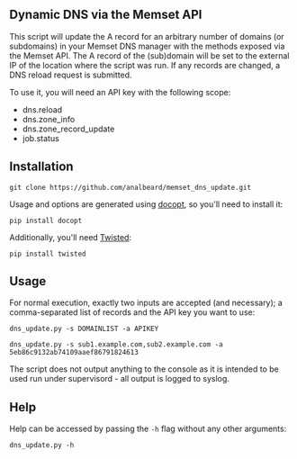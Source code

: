 ## Dynamic DNS via the Memset API

This script will update the A record for an arbitrary number of domains (or subdomains) in your Memset DNS manager with the methods exposed via the Memset API. The A record of the (sub)domain will be set to the external IP of the location where the script was run. If any records are changed, a DNS reload request is submitted.

To use it, you will need an API key with the following scope:

* dns.reload
* dns.zone_info
* dns.zone_record_update
* job.status

## Installation

```
git clone https://github.com/analbeard/memset_dns_update.git
```

Usage and options are generated using [docopt](http://docopt.org/), so you'll need to install it:

```
pip install docopt
```

Additionally, you'll need [Twisted](https://pypi.python.org/pypi/Twisted):

```
pip install twisted
```

## Usage

For normal execution, exactly two inputs are accepted (and necessary); a comma-separated list of records and the API key you want to use:

```
dns_update.py -s DOMAINLIST -a APIKEY

dns_update.py -s sub1.example.com,sub2.example.com -a 5eb86c9132ab74109aaef86791824613
```

The script does not output anything to the console as it is intended to be used run under supervisord - all output is logged to syslog.

## Help

Help can be accessed by passing the `-h` flag without any other arguments:

```
dns_update.py -h
```
